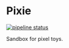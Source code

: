 # Pixie

[![pipeline status](https://ajanzen.net/andrew/pixie/badges/master/pipeline.svg)](https://ajanzen.net/andrew/pixie/commits/master)

Sandbox for pixel toys.
